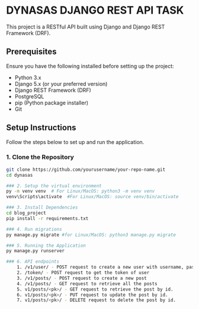 # DYNASAS DJANGO REST API TASK

This project is a RESTful API built using Django and Django REST Framework (DRF).


## Prerequisites

Ensure you have the following installed before setting up the project:

- Python 3.x
- Django 5.x (or your preferred version)
- Django REST Framework (DRF)
- PostgreSQL
- pip (Python package installer)
- Git

## Setup Instructions

Follow the steps below to set up and run the application.

### 1. Clone the Repository

```bash
git clone https://github.com/yourusername/your-repo-name.git
cd dynasas

### 2. Setup the virtual environment
py -m venv venv  # For Linux/MacOS: python3 -m venv venv
venv\Scripts\activate  #For Linux/MacOS: source venv/bin/activate

### 3. Install Dependencies
cd blog_project
pip install -r requirements.txt

### 4. Run migrations
py manage.py migrate #for Linux/MacOS: python3 manage.py migrate

### 5. Running the Application
py manage.py runserver

### 6. API endpoints
    1. /v1/user/ - POST request to create a new user with username, password and email
    2. /token/ - POST request to get the token of user
    3. /v1/posts/ - POST request to create a new post
    4. /v1/posts/ - GET request to retrieve all the posts
    5. v1/posts/<pk>/ - GET request to retrieve the post by id.
    6. v1/posts/<pk>/ - PUT request to update the post by id.
    7. v1/posts/<pk>/ - DELETE request to delete the post by id.

